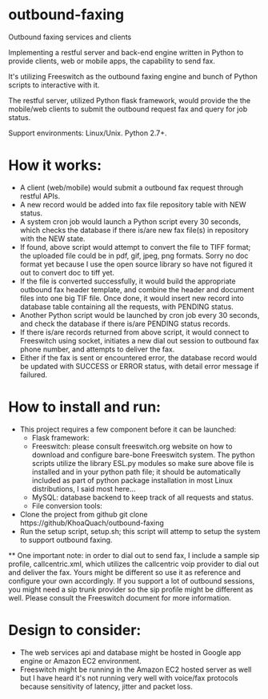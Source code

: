 # outbound-faxing
Outbound faxing services and clients

Implementing a restful server and back-end engine written in Python to provide
clients, web or mobile apps, the capability to send fax.

It's utilizing Freeswitch as the outbound faxing engine and bunch of Python
scripts to interactive with it. 

The restful server, utilized Python flask framework, would provide
the the mobile/web clients to submit the outbound request fax and query
for job status.

Support environments: Linux/Unix. Python 2.7+.

How it works:
============

* A client (web/mobile) would submit a outbound fax request through 
restful APIs.
* A new record would be added into fax file repository table with NEW status.
* A system cron job would launch a Python script every 30 seconds,
which checks the database if there is/are new fax file(s) in repository with 
the NEW state. 
* If found, above script would attempt to convert the file to TIFF format; 
the uploaded file could be in pdf, gif, jpeg, png formats. Sorry no doc 
format yet because I use the open source library so have not figured it 
out to convert doc to tiff yet.
* If the file is converted successfully, it would build the appropriate
outbound fax header template, and combine the header and document files into
one big TIF file. Once done, it would insert new record into database table
containing all the requests, with PENDING status.
* Another Python script would be launched by cron job every 30 seconds,
and check the database if there is/are PENDING status records.  
* If there is/are records returned from above script, it would connect to 
Freeswitch using socket, initiates a new dial out session to outbound 
fax phone number, and attempts to deliver the fax.  
* Either if the fax is sent or encountered error, the database record would 
be updated with SUCCESS or ERROR status, with detail error message if 
failured.

How to install and run:
======================

* This project requires a few component before it can be launched:
    - Flask framework:
    - Freeswitch: please consult freeswitch.org website on how to download
        and configure bare-bone Freeswitch system.
        The python scripts utilize the library ESL.py modules so
        make sure above file is installed and in your python path file; it
        should be automatically included as part of python package
        installation in most Linux distributions, I said most here...
    - MySQL: database backend to keep track of all requests and status.
    - File conversion tools:
* Clone the project from github
    git clone https://github/KhoaQuach/outbound-faxing
* Run the setup script, setup.sh; this script will attemp to setup the system
to support outbound faxing.

** One important note: in order to dial out to send fax, I include a sample
sip profile, callcentric.xml, which utilizes the callcentric voip provider to
dial out and deliver the fax. Yours might be different so use it as reference
and configure your own accordingly. If you support a lot of outbound sessions,
you might need a sip trunk provider so the sip profile might be different as well.
Please consult the Freeswitch document for more information.

Design to consider:
==================

- The web services api and database might be hosted in Google app engine or
Amazon EC2 environment.
- Freeswitch might be running in the Amazon EC2 hosted server as well but I have 
heard it's not running very well with voice/fax protocols because sensitivity
of latency, jitter and packet loss.

